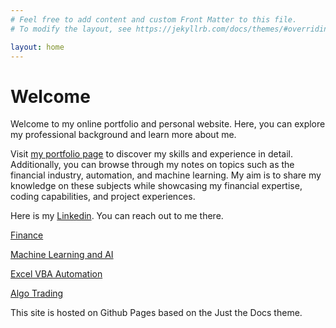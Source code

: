 ```yaml
---
# Feel free to add content and custom Front Matter to this file.
# To modify the layout, see https://jekyllrb.com/docs/themes/#overriding-theme-defaults

layout: home
---
```

# Welcome

Welcome to my online portfolio and personal website. Here, you can explore my professional background and learn more about me.

Visit [my portfolio page](/my_portfolio/) to discover my skills and experience in detail. Additionally, you can browse through my notes on topics such as the financial industry, automation, and machine learning. My aim is to share my knowledge on these subjects while showcasing my financial expertise, coding capabilities, and project experiences.

Here is my [Linkedin](https://hk.linkedin.com/in/rowan-l-67908654?trk=public_profile_browsemap_profile-result-card_result-card_full-click). You can reach out to me there.



[Finance](/finance/)

[Machine Learning and AI](/machine_learning_ai/)

[Excel VBA Automation](/excel_vba_automation/)

[Algo Trading](/algo_trading/)


This site is hosted on Github Pages based on the Just the Docs theme.
